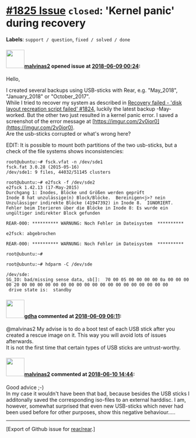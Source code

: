 [\#1825 Issue](https://github.com/rear/rear/issues/1825) `closed`: 'Kernel panic' during recovery
=================================================================================================

**Labels**: `support / question`, `fixed / solved / done`

#### <img src="https://avatars.githubusercontent.com/u/25912063?u=e4e49288c14c8bd8c7514e5587b92bc56e11b912&v=4" width="50">[malvinas2](https://github.com/malvinas2) opened issue at [2018-06-09 00:24](https://github.com/rear/rear/issues/1825):

Hello,

I created several backups using USB-sticks with Rear, e.g. "May\_2018",
"January\_2018" or "October\_2017".  
While I tried to recover my system as described in [Recovery failed -
'disk layout recreation script failed'
\#1824](https://github.com/rear/rear/issues/1824), luckily the latest
backup -May- worked. But the other two just resulted in a kernel panic
error. I saved a screenshot of the error message at
[https://imgur.com/2v0ior0](https://imgur.com/2v0ior0).  
Are the usb-sticks corrupted or what's wrong here?

EDIT: It is possible to mount both partitions of the two usb-sticks, but
a check of the file systems shows inconsistencies:

    root@ubuntu:~# fsck.vfat -n /dev/sde1
    fsck.fat 3.0.28 (2015-05-16)
    /dev/sde1: 9 files, 44032/51145 clusters

    root@ubuntu:~# e2fsck -f /dev/sde2
    e2fsck 1.42.13 (17-May-2015)
    Durchgang 1: Inodes, Blöcke und Größen werden geprüft
    Inode 8 hat unzulässige(n) Block/Blöcke.  Bereinigen<j>? nein
    Unzulässiger indirekte Blöcke (41947392) in Inode 8.  IGNORIERT.
    Fehler beim Iterieren über die Blöcke in Inode 8: Es wurde ein ungültiger indirekter Block gefunden

    REAR-000: ********** WARNUNG: Noch Fehler im Dateisystem  **********

    e2fsck: abgebrochen

    REAR-000: ********** WARNUNG: Noch Fehler im Dateisystem  **********

    root@ubuntu:~#

    root@ubuntu:~# hdparm -C /dev/sde

    /dev/sde:
    SG_IO: bad/missing sense data, sb[]:  70 00 05 00 00 00 00 0a 00 00 00 00 20 00 00 00 00 00 00 00 00 00 00 00 00 00 00 00 00 00 00 00
     drive state is:  standby

#### <img src="https://avatars.githubusercontent.com/u/888633?u=cdaeb31efcc0048d3619651aa18dd4b76e636b21&v=4" width="50">[gdha](https://github.com/gdha) commented at [2018-06-09 06:11](https://github.com/rear/rear/issues/1825#issuecomment-395943522):

@malvinas2 My advise is to do a boot test of each USB stick after you
created a rescue image on it. This way you will avoid lots of issues
afterwards.  
It is not the first time that certain types of USB sticks are
untrust-worthy.

#### <img src="https://avatars.githubusercontent.com/u/25912063?u=e4e49288c14c8bd8c7514e5587b92bc56e11b912&v=4" width="50">[malvinas2](https://github.com/malvinas2) commented at [2018-06-10 14:44](https://github.com/rear/rear/issues/1825#issuecomment-396054560):

Good advice ;-)  
In my case it wouldn't have been that bad, because besides the USB
sticks I additonally saved the corresponding iso-files to an external
harddisc. I am, however, somewhat surprised that even new USB-sticks
which never had been used before for other purposes, show this negative
behaviour.....

------------------------------------------------------------------------

\[Export of Github issue for
[rear/rear](https://github.com/rear/rear).\]

